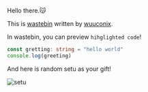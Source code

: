 Hello there.😽

This is [wastebin](https://github.com/wuuconix/wastebin) written by [wuuconix](https://github.com/wuuconix).

In wastebin, you can preview `hihglighted code`!

```ts
const gretting: string = "hello world"
console.log(greeting)
```

And here is random setu as your gift!

<img alt="setu" src="https://api.wuuconix.link/setu?redirect&no-store" class="animate__animated animate__pulse animate__infinite" style="animation-duration: 3s;">

<!-- ![setu](https://api.wuuconix.link/setu?redirect&no-store) -->
